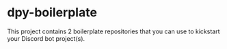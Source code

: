 # dpy-boilerplate

This project contains 2 boilerplate repositories that you can use to kickstart your Discord bot project(s).
